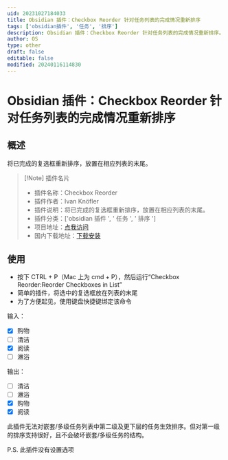 ```yaml
---
uid: 20231027184033
title: Obsidian 插件：Checkbox Reorder 针对任务列表的完成情况重新排序
tags: ['obsidian插件', '任务', '排序']
description: Obsidian 插件：Checkbox Reorder 针对任务列表的完成情况重新排序。将已完成的复选框重新排序，放置在相应列表的末尾。
author: OS
type: other
draft: false
editable: false
modified: 20240116114830
---
```


# Obsidian 插件：Checkbox Reorder 针对任务列表的完成情况重新排序

## 概述

将已完成的复选框重新排序，放置在相应列表的末尾。

> [!Note] 插件名片
> - 插件名称：Checkbox Reorder
> - 插件作者：Ivan Knöfler
> - 插件说明：将已完成的复选框重新排序，放置在相应列表的末尾。
> - 插件分类：['obsidian 插件 ', ' 任务 ', ' 排序 ']
> - 项目地址：[点我访问](https://github.com/Erl-koenig/obsidian-checkboxReorder)
> - 国内下载地址：[下载安装](https://pkmer.cn/products/plugin/pluginMarket/?checkbox-reorder)

## 使用

- 按下 CTRL + P（Mac 上为 cmd + P），然后运行“Checkbox Reorder:Reorder Checkboxes in List”
- 简单的插件，将选中的复选框放在列表的末尾
- 为了方便起见，使用键盘快捷键绑定该命令

输入：

- [x] 购物
- [ ] 清洁
- [x] 阅读
- [ ] 淋浴

输出：

- [ ] 清洁
- [ ] 淋浴
- [x] 购物
- [x] 阅读

此插件无法对嵌套/多级任务列表中第二级及更下层的任务生效排序。但对第一级的排序支持很好，且不会破坏嵌套/多级任务的结构。

P.S. 此插件没有设置选项
